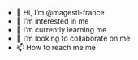 - 👋 Hi, I’m @magesti-france
- 👀 I’m interested in me
- 🌱 I’m currently learning me
- 💞️ I’m looking to collaborate on me
- 📫 How to reach me me

<!---
magesti-france/magesti-france is a ✨ special ✨ repository because its `README.md` (this file) appears on your GitHub profile.
You can click the Preview link to take a look at your changes.
--->
